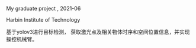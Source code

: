 My graduate project , 2021-06

Harbin Institute of Technology

基于yolov3进行目标检测， 获取激光点及相关物体时序和空间位置信息，并实现操控机械臂。
